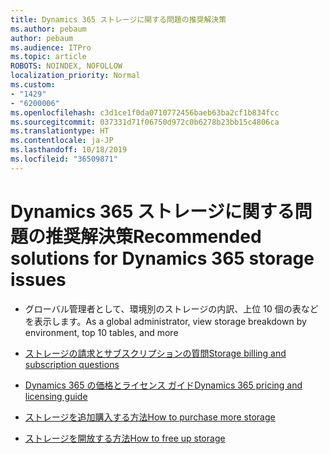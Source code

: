 ```yaml
---
title: Dynamics 365 ストレージに関する問題の推奨解決策
ms.author: pebaum
author: pebaum
ms.audience: ITPro
ms.topic: article
ROBOTS: NOINDEX, NOFOLLOW
localization_priority: Normal
ms.custom:
- "1429"
- "6200006"
ms.openlocfilehash: c3d1ce1f0da0710772456baeb63ba2cf1b834fcc
ms.sourcegitcommit: 037331d71f06750d972c0b6278b23bb15c4806ca
ms.translationtype: HT
ms.contentlocale: ja-JP
ms.lasthandoff: 10/18/2019
ms.locfileid: "36509871"
---
```

# <a name="recommend-solutions-for-dynamics-365-storage-issues"></a><span data-ttu-id="85a9f-102">Dynamics 365 ストレージに関する問題の推奨解決策</span><span class="sxs-lookup"><span data-stu-id="85a9f-102">Recommended solutions for Dynamics 365 storage issues</span></span>

* <span data-ttu-id="85a9f-103">グローバル管理者として、環境別のストレージの内訳、上位 10 個の表などを表示します。</span><span class="sxs-lookup"><span data-stu-id="85a9f-103">As a global administrator, view storage breakdown by environment, top 10 tables, and more</span></span>

* [<span data-ttu-id="85a9f-104">ストレージの請求とサブスクリプションの質問</span><span class="sxs-lookup"><span data-stu-id="85a9f-104">Storage billing and subscription questions</span></span>](https://docs.microsoft.com/dynamics365/customer-engagement/admin/contact-information-microsoft-dynamics-365-online-billing-support)

* [<span data-ttu-id="85a9f-105">Dynamics 365 の価格とライセンス ガイド</span><span class="sxs-lookup"><span data-stu-id="85a9f-105">Dynamics 365 pricing and licensing guide</span></span>](https://dynamics.microsoft.com/pricing/)

* [<span data-ttu-id="85a9f-106">ストレージを追加購入する方法</span><span class="sxs-lookup"><span data-stu-id="85a9f-106">How to purchase more storage</span></span>](https://docs.microsoft.com/dynamics365/customer-engagement/admin/manage-storage#add-storage-to-dynamics-365-online)

* [<span data-ttu-id="85a9f-107">ストレージを開放する方法</span><span class="sxs-lookup"><span data-stu-id="85a9f-107">How to free up storage</span></span>](https://docs.microsoft.com/dynamics365/customer-engagement/admin/free-storage-space)
